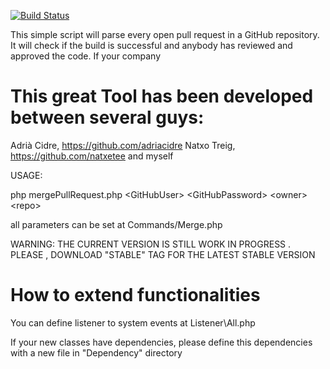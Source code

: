 [![Build Status](https://travis-ci.org/fpalomo/auto-pull-request-merger.png)](https://travis-ci.org/fpalomo/auto-pull-request-merger)

This simple script will parse every open pull request in a GitHub repository. It will check if the build is successful
and anybody has reviewed and approved the code.
If your company

This great Tool has been developed between several guys:
=====
Adrià Cidre, https://github.com/adriacidre
Natxo Treig, https://github.com/natxetee
and myself

USAGE:

php mergePullRequest.php \<GitHubUser\> \<GitHubPassword\> \<owner\> \<repo\>

all parameters can be set at Commands/Merge.php

WARNING: THE CURRENT VERSION IS STILL WORK IN PROGRESS . PLEASE , DOWNLOAD "STABLE" TAG FOR THE LATEST STABLE VERSION



How to extend functionalities
=====

You can define listener to system events at Listener\All.php

If your new classes have dependencies, please define this dependencies with a new file in "Dependency" directory

